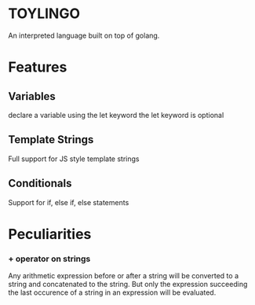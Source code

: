 # TOYLINGO
An interpreted language built on top of golang.

# Features

## Variables
declare a variable using the let keyword
the let keyword is optional

## Template Strings
Full support for JS style template strings

## Conditionals
Support for if, else if, else statements



# Peculiarities

### + operator on strings
Any arithmetic expression before or after a string will be converted to a string and concatenated to the string. 
But only the expression succeeding the last occurence of a string in an expression will be evaluated.